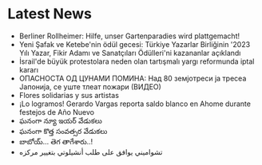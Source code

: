 # Latest News
-  Berliner Rollheimer: Hilfe, unser Gartenparadies wird plattgemacht!
-  Yeni Şafak ve Ketebe'nin ödül gecesi: Türkiye Yazarlar Birliğinin '2023 Yılı Yazar, Fikir Adamı ve Sanatçıları Ödülleri'ni kazananlar açıklandı
-  İsrail'de büyük protestolara neden olan tartışmalı yargı reformunda iptal kararı
-  ОПАСНОСТА ОД ЦУНАМИ ПОМИНА: Над 80 земјотреси ја тресеа Јапонија, се уште тлеат пожари (ВИДЕО)
-  Flores solidarias y sus artistas
-  ¡Lo logramos! Gerardo Vargas reporta saldo blanco en Ahome durante festejos de Año Nuevo
-  ఘనంగా న్యూ ఇయర్‌ వేడుకలు
-  ఘనంగా కొత్త సంవత్సర వేడుకలు
-  బాబోయ్‌... తెగ తాగేశారు..!
-  تشواميني يوافق على طلب أنشيلوتي بتغيير مركزه
